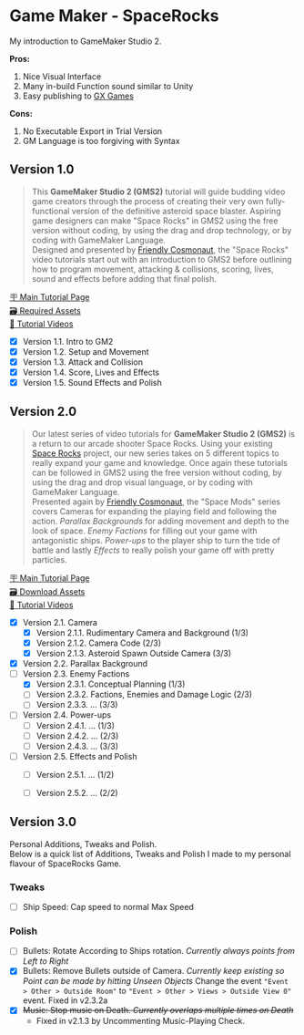 # Game Maker - SpaceRocks 
 My introduction to GameMaker Studio 2. 

**Pros:**
 1. Nice Visual Interface
 2. Many in-build Function sound similar to Unity
 3. Easy publishing to [GX Games](https://gx.games/)
	
**Cons:**
 1. No Executable Export in Trial Version
 2. GM Language is too forgiving with Syntax

## Version 1.0
 > This **GameMaker Studio 2 (GMS2)** tutorial will guide budding video game creators through the process of creating their very own fully-functional version of the definitive asteroid space blaster. Aspiring game designers can make "Space Rocks" in GMS2 using the free version without coding, by using the drag and drop technology, or by coding with GameMaker Language.  
 > Designed and presented by [Friendly Cosmonaut](https://www.youtube.com/channel/UCKCKHxkH8zqV9ltWZw0JFig), the "Space Rocks" video tutorials start out with an introduction to GMS2 before outlining how to program movement, attacking & collisions, scoring, lives, sound and effects before adding that final polish.  

[ :placard: Main Tutorial Page](https://gamemaker.io/en/tutorials/make-your-own-arcade-classic)  
[ :card_file_box: Required Assets](https://marketplace.yoyogames.com/assets/7423/space-rocks-gml)  
[ :movie_camera: Tutorial Videos](https://www.youtube.com/playlist?list=PLhIbBGhnxj5JcbfoxS_CWTnImRL_wB_Wg)  
   - [x] Version 1.1. Intro to GM2
   - [x] Version 1.2. Setup and Movement
   - [x] Version 1.3. Attack and Collision
   - [x] Version 1.4. Score, Lives and Effects
   - [x] Version 1.5. Sound Effects and Polish

## Version 2.0
 > Our latest series of video tutorials for **GameMaker Studio 2 (GMS2)** is a return to our arcade shooter Space Rocks. Using your existing [Space Rocks](https://www.yoyogames.com/blog/485/make-your-own-arcade-classic) project, our new series takes on 5 different topics to really expand your game and knowledge. Once again these tutorials can be followed in GMS2 using the free version without coding, by using the drag and drop visual language, or by coding with GameMaker Language.  
 > Presented again by [Friendly Cosmonaut](https://www.youtube.com/channel/UCKCKHxkH8zqV9ltWZw0JFig), the "Space Mods" series covers Cameras for expanding the playing field and following the action. *Parallax Backgrounds* for adding movement and depth to the look of space. *Enemy Factions* for filling out your game with antagonistic ships. *Power-ups* to the player ship to turn the tide of battle and lastly *Effects* to really polish your game off with pretty particles.  

[ :placard: Main Tutorial Page](https://gamemaker.io/en/tutorials/space-mods-continue-your-space-rocks-game)  
[ :card_file_box: Download Assets](https://yoyo-www.yoyogames.com/tutorials/SpaceRocks_Assets.zip)  
[ :movie_camera: Tutorial Videos](https://www.youtube.com/watch?v=uBCXLlsQc2c&list=PLhIbBGhnxj5K1AGSvr99u1ZolHpAi31p4)  
   - [x] Version 2.1. Camera
        - [x] Version 2.1.1. Rudimentary Camera and Background (1/3)
        - [x] Version 2.1.2. Camera Code (2/3)
        - [x] Version 2.1.3. Asteroid Spawn Outside Camera (3/3)
   - [x] Version 2.2. Parallax Background
   - [ ] Version 2.3. Enemy Factions
        - [x] Version 2.3.1. Conceptual Planning (1/3)
        - [ ] Version 2.3.2. Factions, Enemies and Damage Logic (2/3)
        - [ ] Version 2.3.3. ... (3/3)
   - [ ] Version 2.4. Power-ups
        - [ ] Version 2.4.1. ... (1/3)
        - [ ] Version 2.4.2. ... (2/3)
        - [ ] Version 2.4.3. ... (3/3)
   - [ ] Version 2.5. Effects and Polish
        - [ ] Version 2.5.1. ... (1/2)
        - [ ] Version 2.5.2. ... (2/2)


## Version 3.0
 Personal Additions, Tweaks and Polish.  
 Below is a quick list of Additions, Tweaks and Polish I made to my personal flavour of SpaceRocks Game.
	
### Tweaks
- [ ] Ship Speed: Cap speed to normal Max Speed
	
### Polish
- [ ] Bullets: Rotate According to Ships rotation. *Currently always points from Left to Right*
- [x] Bullets: Remove Bullets outside of Camera. *Currently keep existing so Point can be made by hitting Unseen Objects*
    Change the event ```"Event > Other > Outside Room"``` to ```"Event > Other > Views > Outside View 0"``` event.
	Fixed in v2.3.2a
- [x] ~~Music: Stop music on Death. *Currently overlaps multiple times on Death*~~ 
  - Fixed in v2.1.3 by Uncommenting Music-Playing Check.
